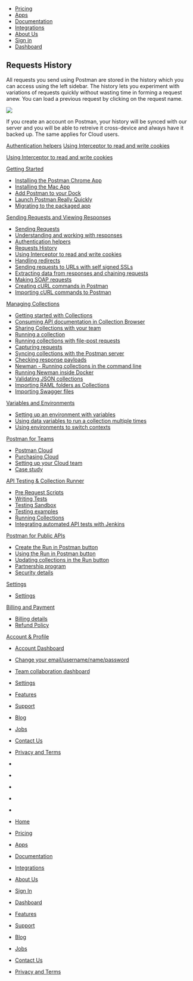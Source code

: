 [][0]

* [Pricing][1]
* [Apps][2]
* [Documentation][3]
* [Integrations][4]
* [About Us][5]
* [Sign in][6]
* [Dashboard][7]

## Requests History

All requests you send using Postman are stored in the history which you can access using the left sidebar. The history lets you experiment with variations of requests quickly without wasting time in forming a request anew. You can load a previous request by clicking on the request name.

[![](https://www.getpostman.com/img/v1/docs/thumbs/18.png)
][8]

If you create an account on Postman, your history will be synced with our server and you will be able to retreive it cross-device and always have it backed up. The same applies for Cloud users.

[Authentication helpers][9]
[Using Interceptor to read and write cookies][10]

[Using Interceptor to read and write cookies][10]

[Getting Started][11]

* [Installing the Postman Chrome App
][12]
* [Installing the Mac App
][13]
* [Add Postman to your Dock
][14]
* [Launch Postman Really Quickly
][15]
* [Migrating to the packaged app
][16]

[Sending Requests and Viewing Responses][17]

* [Sending Requests
][18]
* [Understanding and working with responses
][19]
* [Authentication helpers
][9]
* [Requests History 
][20]
* [Using Interceptor to read and write cookies
][10]
* [Handling redirects
][21]
* [Sending requests to URLs with self signed SSLs
][22]
* [Extracting data from responses and chaining requests
][23]
* [Making SOAP requests
][24]
* [Creating cURL commands in Postman
][25]
* [Importing cURL commands to Postman
][26]

[Managing Collections][27]

* [Getting started with Collections
][28]
* [Consuming API documentation in Collection Browser
][29]
* [Sharing Collections with your team
][30]
* [Running a collection
][31]
* [Running collections with file-post requests
][32]
* [Capturing requests
][33]
* [Syncing collections with the Postman server
][34]
* [Checking response payloads
][35]
* [Newman - Running collections in the command line 
][36]
* [Running Newman inside Docker
][37]
* [Validating JSON collections
][38]
* [Importing RAML folders as Collections
][39]
* [Importing Swagger files
][40]

[Variables and Environments][41]

* [Setting up an environment with variables
][42]
* [Using data variables to run a collection multiple times
][43]
* [Using environments to switch contexts
][44]

[Postman for Teams][45]

* [Postman Cloud
][46]
* [Purchasing Cloud
][47]
* [Setting up your Cloud team
][48]
* [Case study
][49]

[API Testing & Collection Runner][50]

* [Pre Request Scripts
][51]
* [Writing Tests
][52]
* [Testing Sandbox
][53]
* [Testing examples
][54]
* [Running Collections
][55]
* [Integrating automated API tests with Jenkins
][56]

[Postman for Public APIs][57]

* [Create the Run in Postman button
][58]
* [Using the Run in Postman button
][59]
* [Updating collections in the Run button
][60]
* [Partnership program
][61]
* [Security details
][62]

[Settings][63]

* [Settings
][64]

[Billing and Payment][65]

* [Billing details
][66]
* [Refund Policy
][67]

[Account & Profile][68]

* [Account Dashboard
][69]
* [Change your email/username/name/password
][70]
* [Team collaboration dashboard
][71]
* [Settings
][64]

* [Features][72]
* [Support][73]
* [Blog][74]
* [Jobs][75]
* [Contact Us][76]
* [Privacy and Terms][77]

* [][78]
* [][79]
* [][80]
* [][81]
* [][82]

* [Home][0]
* [Pricing][1]
* [Apps][2]
* [Documentation][3]
* [Integrations][4]
* [About Us][5]
* [Sign In][6]
* [Dashboard][7]

* [Features][72]
* [Support][73]
* [Blog][74]
* [Jobs][75]
* [Contact Us][76]
* [Privacy and Terms][77]


[0]: /
[1]: /pricing
[2]: /apps
[3]: /docs/
[4]: /integrations
[5]: /about-us
[6]: https://app.getpostman.com/signup?redirect=web
[7]: https://app.getpostman.com/
[8]: https://www.getpostman.com/img/v1/docs/source/18.png
[9]: /docs/helpers
[10]: /docs/interceptor_cookies
[11]: #collapse-0
[12]: /docs/introduction
[13]: /docs/install_mac
[14]: /docs/launch
[15]: /docs/launch_chrome_quickly
[16]: /docs/migration
[17]: #collapse-1
[18]: /docs/requests
[19]: /docs/responses
[20]: /docs/history
[21]: /docs/handling_redirects
[22]: /docs/self_signed_certs
[23]: /docs/chaining_requests
[24]: /docs/soap_requests
[25]: /docs/creating_curl
[26]: /docs/importing_curl
[27]: #collapse-2
[28]: /docs/collections
[29]: /docs/consuming_api_documentation
[30]: /docs/sharing
[31]: /docs/running_collections
[32]: /docs/run_file_post_requests
[33]: /docs/capture
[34]: /docs/sync_overview
[35]: /docs/checking_payload_responses
[36]: /docs/newman_intro
[37]: /docs/newman_in_docker
[38]: /docs/validating_json_collections
[39]: /docs/importing_folders
[40]: /docs/importing_swagger
[41]: #collapse-3
[42]: /docs/environments
[43]: /docs/multiple_instances
[44]: /docs/test_multi_environments
[45]: #collapse-4
[46]: /docs/cloud
[47]: /docs/buying_cloud
[48]: /docs/cloud_team_setup
[49]: http://blog.getpostman.com/2015/12/10/belong-keeps-its-architecture-in-order-with-postman/
[50]: #collapse-5
[51]: /docs/pre_request_scripts
[52]: /docs/writing_tests
[53]: /docs/sandbox
[54]: /docs/testing_examples
[55]: /docs/running_collections-1
[56]: /docs/integrating_with_jenkins
[57]: #collapse-6
[58]: /docs/run_button
[59]: /docs/run_button_ux
[60]: /docs/update_run_button
[61]: /docs/run_partner_prog
[62]: /docs/run_security
[63]: #collapse-7
[64]: /docs/settings
[65]: #collapse-8
[66]: /docs/billing_details
[67]: /refunds
[68]: #collapse-9
[69]: /dashboard
[70]: /dashboard/edit#
[71]: /dashboard/teams
[72]: /apps#changelog
[73]: /support
[74]: http://blog.getpostman.com
[75]: /jobs/
[76]: /contact-us
[77]: /licenses/privacy
[78]: https://twitter.com/postmanclient
[79]: https://www.facebook.com/getpostman
[80]: http://blog.getpostman.com/
[81]: https://plus.google.com/+Getpostman
[82]: https://github.com/postmanlabs